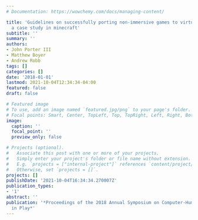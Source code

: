 ```yaml
---
# Documentation: https://wowchemy.com/docs/managing-content/

title: 'Guidelines on successfully porting non-immersive games to virtual reality:
  a case study in minecraft'
subtitle: ''
summary: ''
authors:
- John Porter III
- Matthew Boyer
- Andrew Robb
tags: []
categories: []
date: '2018-01-01'
lastmod: 2021-10-04T12:34:34-04:00
featured: false
draft: false

# Featured image
# To use, add an image named `featured.jpg/png` to your page's folder.
# Focal points: Smart, Center, TopLeft, Top, TopRight, Left, Right, BottomLeft, Bottom, BottomRight.
image:
  caption: ''
  focal_point: ''
  preview_only: false

# Projects (optional).
#   Associate this post with one or more of your projects.
#   Simply enter your project's folder or file name without extension.
#   E.g. `projects = ["internal-project"]` references `content/project/deep-learning/index.md`.
#   Otherwise, set `projects = []`.
projects: []
publishDate: '2021-10-04T16:34:34.270007Z'
publication_types:
- '1'
abstract: ''
publication: '*Proceedings of the 2018 Annual Symposium on Computer-Human Interaction
  in Play*'
---
```

